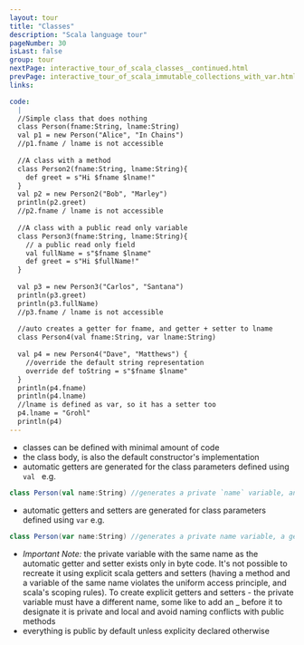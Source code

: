 ```yaml
---
layout: tour
title: "Classes"
description: "Scala language tour"
pageNumber: 30
isLast: false
group: tour
nextPage: interactive_tour_of_scala_classes__continued.html
prevPage: interactive_tour_of_scala_immutable_collections_with_var.html
links:

code:
  |
  //Simple class that does nothing   
  class Person(fname:String, lname:String)  
  val p1 = new Person("Alice", "In Chains")  
  //p1.fname / lname is not accessible  
  
  //A class with a method  
  class Person2(fname:String, lname:String){  
    def greet = s"Hi $fname $lname!"  
  }  
  val p2 = new Person2("Bob", "Marley")  
  println(p2.greet)  
  //p2.fname / lname is not accessible  
  
  //A class with a public read only variable   
  class Person3(fname:String, lname:String){  
    // a public read only field   
    val fullName = s"$fname $lname"   
    def greet = s"Hi $fullName!"  
  }  
  
  val p3 = new Person3("Carlos", "Santana")  
  println(p3.greet)  
  println(p3.fullName)   
  //p3.fname / lname is not accessible  
  
  //auto creates a getter for fname, and getter + setter to lname  
  class Person4(val fname:String, var lname:String)  
  
  val p4 = new Person4("Dave", "Matthews") {  
    //override the default string representation   
    override def toString = s"$fname $lname"   
  }  
  println(p4.fname)  
  println(p4.lname)  
  //lname is defined as var, so it has a setter too  
  p4.lname = "Grohl"  
  println(p4)  
---
```


- classes can be defined with minimal amount of code 
- the class body, is also the default constructor's implementation 
- automatic getters are generated for the class parameters defined using `val`
  e.g.   

```scala
class Person(val name:String) //generates a private `name` variable, and a getter with the same name   
```
- automatic getters and setters are generated for class parameters defined using `var` 
  e.g. 

```scala
class Person(var name:String) //generates a private name variable, a getter and a setter with the same name 
```

- *Important Note:* the private variable with the same name as the automatic getter and setter exists only in byte code. It's not possible to recreate it using explicit scala getters and setters (having a method and a variable of the same name violates the uniform access principle, and scala's scoping rules). To create explicit getters and setters - the private variable must have a different name, some like to add an _ before it to designate it is private and local and avoid naming conflicts with public methods 
- everything is public by default unless explicity declared otherwise 